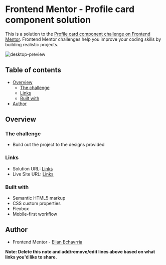 # Frontend Mentor - Profile card component solution

This is a solution to the [Profile card component challenge on Frontend Mentor](https://www.frontendmentor.io/challenges/profile-card-component-cfArpWshJ). Frontend Mentor challenges help you improve your coding skills by building realistic projects. 

![desktop-preview](https://github.com/user-attachments/assets/b9b58e4c-8929-4d60-92ab-028e7d4ee0ab)

## Table of contents

- [Overview](#overview)
  - [The challenge](#the-challenge)
  - [Links](#links)
  - [Built with](#built-with)
- [Author](#author)


## Overview

### The challenge

- Build out the project to the designs provided


### Links

- Solution URL: [Links]([https://your-solution-url.com](https://www.frontendmentor.io/solutions/profile-card-preview-7MSXOx4_1C))
- Live Site URL: [Links]([https://your-live-site-url.com](https://elianechavarria.github.io/profile-card-preview/))


### Built with

- Semantic HTML5 markup
- CSS custom properties
- Flexbox
- Mobile-first workflow


## Author

- Frontend Mentor - [Elian Echavrria](https://www.frontendmentor.io/profile/ElianEchavarria)


**Note: Delete this note and add/remove/edit lines above based on what links you'd like to share.**



